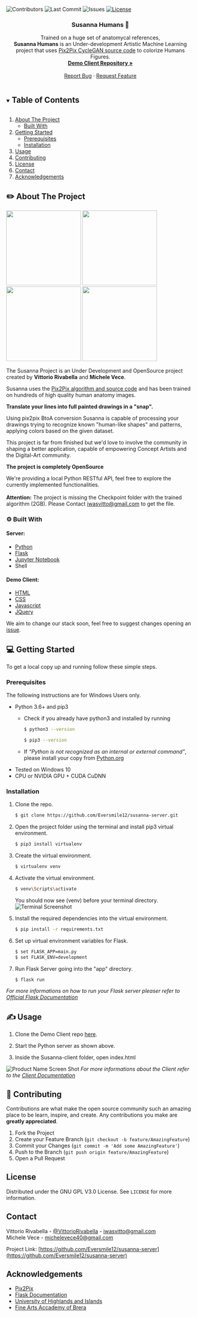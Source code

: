 <!--
Template by Best-README-Template.
--->
![Contributors](https://img.shields.io/github/contributors/Eversmile12/susanna-server)
![Last Commit](https://img.shields.io/github/last-commit/Eversmile12/susanna-server/master)
![Issues](https://img.shields.io/github/issues/Eversmile12/susanna-server)
[![License](https://img.shields.io/badge/License-Gnu%203.0-blue.svg)](./LICENSE.txt)


<p align="center">
  <h3 align="center">Susanna Humans 🤖</h3> 

  <p align="center">
    Trained on a huge set of anatomycal references,<br><strong>Susanna Humans</strong> is an Under-development Artistic Machine Learning project that uses <a href="https://github.com/junyanz/pytorch-CycleGAN-and-pix2pix">Pix2Pix CycleGAN source code</a> to colorize Humans Figures.
    <br />
    <a href="https://github.com/Eversmile12/susanna-client"><strong>Demo Client Repository »</strong></a>
    <br />
    <br />
    <a href="https://github.com/Eversmile12/susanna-server/issues">Report Bug</a>
    ·
    <a href="https://github.com/Eversmile12/susanna-server/issues">Request Feature</a>
  </p>
</p>



<!-- TABLE OF CONTENTS -->
<details open="open">
  <summary><h2 style="display: inline-block">Table of Contents</h2></summary>
  <ol>
    <li>
      <a href="#about-the-project">About The Project</a>
      <ul>
        <li><a href="#built-with">Built With</a></li>
      </ul>
    </li>
    <li>
      <a href="#getting-started">Getting Started</a>
      <ul>
        <li><a href="#prerequisites">Prerequisites</a></li>
        <li><a href="#installation">Installation</a></li>
      </ul>
    </li>
    <li><a href="#usage">Usage</a></li>
    <li><a href="#contributing">Contributing</a></li>
    <li><a href="#license">License</a></li>
    <li><a href="#contact">Contact</a></li>
    <li><a href="#acknowledgements">Acknowledgements</a></li>
  </ol>
</details>



<!-- ABOUT THE PROJECT -->
## ✏️ About The Project
<p>
  <img width="200" src="./graphic-assets/epoch192_fake_B.png">
  <img width="200" src="./graphic-assets/epoch163_fake_B.png">
  <img width="200" src="./graphic-assets/epoch193_fake_B.png">
  <img width="200" src="./graphic-assets/epoch182_fake_B.png">
</p>


The Susanna Project is an Under Development and OpenSource project created by **Vittorio Rivabella** and **Michele Vece**.

Susanna uses the [Pix2Pix algorithm and source code](https://github.com/junyanz/pytorch-CycleGAN-and-pix2pix) and has been trained on hundreds of high quality human anatomy images.

**Translate your lines into full painted drawings in a "snap".**

Using pix2pix BtoA conversion Susanna is capable of processing your drawings trying to recognize known "human-like shapes" and patterns, applying colors based on the given dataset.

This project is far from finished but we'd love to involve the community in shaping a better application, capable of empowering Concept Artists and the Digital-Art community.

**The project is completely OpenSource**


We're providing a local Python RESTful API, feel free to explore the currently implemented functionalities.
<br/>
<br/>
**Attention:** The project is missing the Checkpoint folder with the trained algorithm (2GB). Please Contact iwasvitto@gmail.com to get the file.

### ⚙️ Built With 

#### Server:
* [Python](https://www.python.org/)
* [Flask](https://flask.palletsprojects.com/en/1.1.x/)
* [Jupyter Notebook](https://jupyter.org/)
* Shell

#### Demo Client:
* [HTML](https://www.w3schools.com/html/)
* [CSS](https://www.w3schools.com/html/)
* [Javascript](https://www.w3schools.com/js/DEFAULT.asp)
* [JQuery](https://jquery.com/)

We aim to change our stack soon, feel free to suggest changes opening an [issue](https://github.com/Eversmile12/susanna-server/issues).


<!-- GETTING STARTED -->
## 💻 Getting Started

To get a local copy up and running follow these simple steps.

### Prerequisites

The following instructions are for Windows Users only.

* Python 3.6+ and pip3
  * Check if you already have python3 and installed by running
    ```sh
    $ python3 --version
    ```
    ```sh
    $ pip3 --version
    ```

  * If *“Python is not recognized as an internal or external command”*, please install your copy from [Python.org](https://www.python.org/downloads/)
* Tested on Windows 10
* CPU or NVIDIA GPU + CUDA CuDNN


### Installation


1. Clone the repo.
   ```sh
   $ git clone https://github.com/Eversmile12/susanna-server.git
   ```
2. Open the project folder using the terminal and install pip3 virtual environment.
    ```sh
    $ pip3 install virtualenv
    ```
3. Create the virtual environment.
     ```sh
    $ virtualenv venv
    ```
4. Activate the virtual environment.
    ```sh
    $ venv\Scripts\activate
    ```
    You should now see (venv) before your terminal directory.
    ![Terminal Screenshot](Cattura.JPG)

5. Install the required dependencies into the virtual environment.
    ```sh
    $ pip install -r requirements.txt
    ```
6. Set up virtual environment variables for Flask.
    ```sh
    $ set FLASK_APP=main.py
    $ set FLASK_ENV=development
    ```
7. Run Flask Server going into the "app" directory.
    ```sh
    $ flask run
    ```

*For more informations on how to run your Flask server pleaser refer to [Official Flask Documentation](https://flask.palletsprojects.com/en/1.1.x/installation/)*


<!-- USAGE EXAMPLES -->
## ✍️ Usage

1. Clone the Demo Client repo [here](https://github.com/Eversmile12/susanna-client).

2. Start the Python server as shown above.

3. Inside the Susanna-client folder, open index.html

![Product Name Screen Shot](Susanna_header.gif)
  *For more informations about the Client refer to the [Client Documentation](https://github.com/Eversmile12/susanna-client)*


<!-- CONTRIBUTING -->
## 🙏 Contributing

Contributions are what make the open source community such an amazing place to be learn, inspire, and create. Any contributions you make are **greatly appreciated**.

1. Fork the Project
2. Create your Feature Branch (`git checkout -b feature/AmazingFeature`)
3. Commit your Changes (`git commit -m 'Add some AmazingFeature'`)
4. Push to the Branch (`git push origin feature/AmazingFeature`)
5. Open a Pull Request



<!-- LICENSE -->
## License

Distributed under the GNU GPL V3.0 License. See `LICENSE` for more information.



<!-- CONTACT -->
## Contact

Vittorio Rivabella - [@VittorioRivabella](https://www.linkedin.com/in/vittorio-rivabella/) - iwasvitto@gmail.com
<br />
Michele Vece - michelevece40@gmail.com 

Project Link: [https://github.com/Eversmile12/susanna-server](https://github.com/Eversmile12/susanna-server)



<!-- ACKNOWLEDGEMENTS -->
## Acknowledgements

* [Pix2Pix](https://github.com/junyanz/pytorch-CycleGAN-and-pix2pix)
* [Flask Documentation](https://flask.palletsprojects.com/en/1.1.x/)
* [University of Highlands and Islands](https://www.uhi.ac.uk/en/)
* [Fine Arts Accademy of Brera](https://www.accademiadibrera.milano.it/)





<!-- MARKDOWN LINKS & IMAGES -->
<!-- https://www.markdownguide.org/basic-syntax/#reference-style-links -->
[contributors-shield]: https://img.shields.io/github/contributors/Eversmile12/repo.svg?style=for-the-badge
[contributors-url]: https://github.com/Eversmile12/repo/graphs/contributors
[forks-shield]: https://img.shields.io/github/forks/Eversmile12/repo.svg?style=for-the-badge
[forks-url]: https://github.com/Eversmile12/repo/network/members
[stars-shield]: https://img.shields.io/github/stars/Eversmile12/repo.svg?style=for-the-badge
[stars-url]: https://github.com/Eversmile12/repo/stargazers
[issues-shield]: https://img.shields.io/github/issues/Eversmile12/repo.svg?style=for-the-badge
[issues-url]: https://github.com/Eversmile12/repo/issues
[license-shield]: https://img.shields.io/github/license/Eversmile12/repo.svg?style=for-the-badge
[license-url]: https://github.com/Eversmile12/repo/blob/master/LICENSE.txt
[linkedin-shield]: https://img.shields.io/badge/-LinkedIn-black.svg?style=for-the-badge&logo=linkedin&colorB=555
[linkedin-url]: https://linkedin.com/in/Eversmile12

